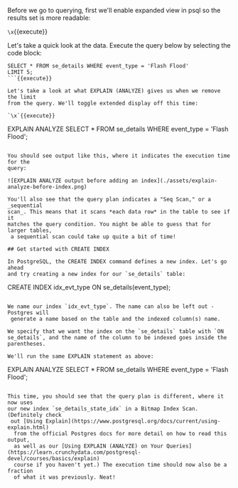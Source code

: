 Before we go to querying, first we'll enable expanded view in psql so the results set is more readable:

`\x`{{execute}}

Let's take a quick look at the data. Execute the query below by selecting the 
code block:

```
SELECT * FROM se_details WHERE event_type = 'Flash Flood'
LIMIT 5;
```{{execute}}

Let's take a look at what EXPLAIN (ANALYZE) gives us when we remove the limit 
from the query. We'll toggle extended display off this time:

`\x`{{execute}}

```
EXPLAIN ANALYZE 
SELECT * FROM se_details WHERE event_type = 'Flash Flood';
```{{execute}}

You should see output like this, where it indicates the execution time for the 
query:

![EXPLAIN ANALYZE output before adding an index](./assets/explain-analyze-before-index.png)

You'll also see that the query plan indicates a "Seq Scan," or a _sequential 
scan_. This means that it scans *each data row* in the table to see if it 
matches the query condition. You might be able to guess that for larger tables,
 a sequential scan could take up quite a bit of time!

## Get started with CREATE INDEX

In PostgreSQL, the CREATE INDEX command defines a new index. Let's go ahead 
and try creating a new index for our `se_details` table:

```
CREATE INDEX idx_evt_type ON se_details(event_type);
```{{execute}}

We name our index `idx_evt_type`. The name can also be left out - Postgres will
 generate a name based on the table and the indexed column(s) name.

We specify that we want the index on the `se_details` table with `ON 
se_details`, and the name of the column to be indexed goes inside the parentheses. 

We'll run the same EXPLAIN statement as above:

```
EXPLAIN ANALYZE 
SELECT * FROM se_details WHERE event_type = 'Flash Flood';
```{{execute}}

This time, you should see that the query plan is different, where it now uses 
our new index `se_details_state_idx` in a Bitmap Index Scan. (Definitely check
 out [Using Explain](https://www.postgresql.org/docs/current/using-explain.html)
  from the official Postgres docs for more detail on how to read this output, 
  as well as our [Using EXPLAIN (ANALYZE) on Your Queries](https://learn.crunchydata.com/postgresql-devel/courses/basics/explain)
  course if you haven't yet.) The execution time should now also be a fraction 
  of what it was previously. Neat!
